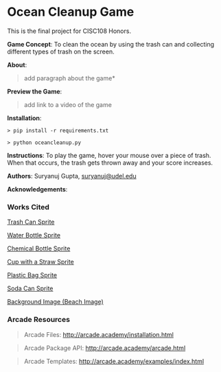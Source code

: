 # Ocean Cleanup Game
This is the final project for CISC108 Honors.

**Game Concept**: To clean the ocean by using the trash can and collecting different types of trash on the screen.

**About**: 
>add paragraph about the game*

**Preview the Game**: 
>add link to a video of the game

**Installation**: 
```
> pip install -r requirements.txt
```
```
> python oceancleanup.py
```

**Instructions**: To play the game, hover your mouse over a piece of trash. When that occurs, the trash gets thrown away and your score increases. 

**Authors**: Suryanuj Gupta, suryanuj@udel.edu

**Acknowledgements**:

### Works Cited

[Trash Can Sprite](https://pixabay.com/illustrations/trash-waste-recycling-recyclable-3340485/)

[Water Bottle Sprite](https://pixabay.com/illustrations/water-bottle-water-plastic-bottle-3927420/)

[Chemical Bottle Sprite](https://www.needpix.com/photo/176861/chemistry-lab-experiment-science-flask-glass-bottle-equipment-liquid)

[Cup with a Straw Sprite](https://www.needpix.com/photo/18919/cup-lid-straw-disposable-soft-drink-fizzy-soda-carbonated)

[Plastic Bag Sprite](https://pixabay.com/vectors/shopping-bag-tote-bag-tote-sack-30543/)

[Soda Can Sprite](https://www.needpix.com/photo/947294/tin-rossa-metallic-jar-cans-colors-illustration-graphics-container)

[Background Image (Beach Image)](https://www.goodfreephotos.com/vector-images/sandy-beach-with-waves-vector-clipart.png.php)

### Arcade Resources
>Arcade Files: http://arcade.academy/installation.html

>Arcade Package API: http://arcade.academy/arcade.html

>Arcade Templates: http://arcade.academy/examples/index.html
